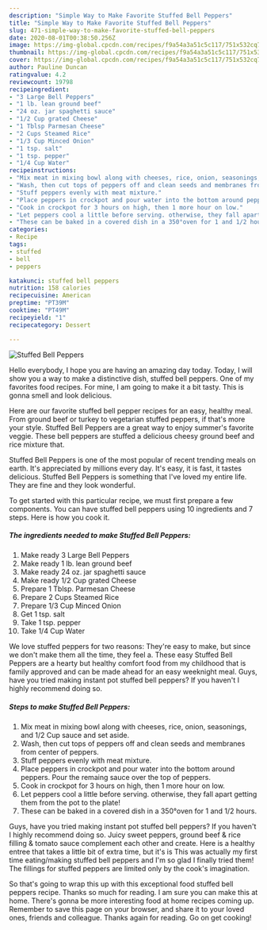 ```yaml
---
description: "Simple Way to Make Favorite Stuffed Bell Peppers"
title: "Simple Way to Make Favorite Stuffed Bell Peppers"
slug: 471-simple-way-to-make-favorite-stuffed-bell-peppers
date: 2020-08-01T00:38:50.256Z
image: https://img-global.cpcdn.com/recipes/f9a54a3a51c5c117/751x532cq70/stuffed-bell-peppers-recipe-main-photo.jpg
thumbnail: https://img-global.cpcdn.com/recipes/f9a54a3a51c5c117/751x532cq70/stuffed-bell-peppers-recipe-main-photo.jpg
cover: https://img-global.cpcdn.com/recipes/f9a54a3a51c5c117/751x532cq70/stuffed-bell-peppers-recipe-main-photo.jpg
author: Pauline Duncan
ratingvalue: 4.2
reviewcount: 19798
recipeingredient:
- "3 Large Bell Peppers"
- "1 lb. lean ground beef"
- "24 oz. jar spaghetti sauce"
- "1/2 Cup grated Cheese"
- "1 Tblsp Parmesan Cheese"
- "2 Cups Steamed Rice"
- "1/3 Cup Minced Onion"
- "1 tsp. salt"
- "1 tsp. pepper"
- "1/4 Cup Water"
recipeinstructions:
- "Mix meat in mixing bowl along with cheeses, rice, onion, seasonings, and 1/2 Cup sauce and set aside."
- "Wash, then cut tops of peppers off and clean seeds and membranes from center of peppers."
- "Stuff peppers evenly with meat mixture."
- "Place peppers in crockpot and pour water into the bottom around peppers. Pour the remaing sauce over the top of peppers."
- "Cook in crockpot for 3 hours on high, then 1 more hour on low."
- "Let peppers cool a little before serving. otherwise, they fall apart getting them from the pot to the plate!"
- "These can be baked in a covered dish in a 350°oven for 1 and 1/2 hours."
categories:
- Recipe
tags:
- stuffed
- bell
- peppers

katakunci: stuffed bell peppers 
nutrition: 158 calories
recipecuisine: American
preptime: "PT39M"
cooktime: "PT49M"
recipeyield: "1"
recipecategory: Dessert

---
```



![Stuffed Bell Peppers](https://img-global.cpcdn.com/recipes/f9a54a3a51c5c117/751x532cq70/stuffed-bell-peppers-recipe-main-photo.jpg)

Hello everybody, I hope you are having an amazing day today. Today, I will show you a way to make a distinctive dish, stuffed bell peppers. One of my favorites food recipes. For mine, I am going to make it a bit tasty. This is gonna smell and look delicious.

Here are our favorite stuffed bell pepper recipes for an easy, healthy meal. From ground beef or turkey to vegetarian stuffed peppers, if that&#39;s more your style. Stuffed Bell Peppers are a great way to enjoy summer&#39;s favorite veggie. These bell peppers are stuffed a delicious cheesy ground beef and rice mixture that.

Stuffed Bell Peppers is one of the most popular of recent trending meals on earth. It's appreciated by millions every day. It's easy, it is fast, it tastes delicious. Stuffed Bell Peppers is something that I've loved my entire life. They are fine and they look wonderful.


To get started with this particular recipe, we must first prepare a few components. You can have stuffed bell peppers using 10 ingredients and 7 steps. Here is how you cook it.

<!--inarticleads1-->

##### The ingredients needed to make Stuffed Bell Peppers:

1. Make ready 3 Large Bell Peppers
1. Make ready 1 lb. lean ground beef
1. Make ready 24 oz. jar spaghetti sauce
1. Make ready 1/2 Cup grated Cheese
1. Prepare 1 Tblsp. Parmesan Cheese
1. Prepare 2 Cups Steamed Rice
1. Prepare 1/3 Cup Minced Onion
1. Get 1 tsp. salt
1. Take 1 tsp. pepper
1. Take 1/4 Cup Water


We love stuffed peppers for two reasons: They&#39;re easy to make, but since we don&#39;t make them all the time, they feel a. These easy Stuffed Bell Peppers are a hearty but healthy comfort food from my childhood that is family approved and can be made ahead for an easy weeknight meal. Guys, have you tried making instant pot stuffed bell peppers? If you haven&#39;t I highly recommend doing so. 

<!--inarticleads2-->

##### Steps to make Stuffed Bell Peppers:

1. Mix meat in mixing bowl along with cheeses, rice, onion, seasonings, and 1/2 Cup sauce and set aside.
1. Wash, then cut tops of peppers off and clean seeds and membranes from center of peppers.
1. Stuff peppers evenly with meat mixture.
1. Place peppers in crockpot and pour water into the bottom around peppers. Pour the remaing sauce over the top of peppers.
1. Cook in crockpot for 3 hours on high, then 1 more hour on low.
1. Let peppers cool a little before serving. otherwise, they fall apart getting them from the pot to the plate!
1. These can be baked in a covered dish in a 350°oven for 1 and 1/2 hours.


Guys, have you tried making instant pot stuffed bell peppers? If you haven&#39;t I highly recommend doing so. Juicy sweet peppers, ground beef &amp; rice filling &amp; tomato sauce complement each other and create. Here is a healthy entree that takes a little bit of extra time, but it&#39;s is This was actually my first time eating/making stuffed bell peppers and I&#39;m so glad I finally tried them! The fillings for stuffed peppers are limited only by the cook&#39;s imagination. 

So that's going to wrap this up with this exceptional food stuffed bell peppers recipe. Thanks so much for reading. I am sure you can make this at home. There's gonna be more interesting food at home recipes coming up. Remember to save this page on your browser, and share it to your loved ones, friends and colleague. Thanks again for reading. Go on get cooking!
